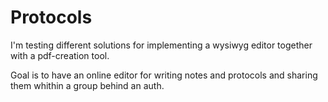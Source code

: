 # Protocols

I'm testing different solutions for implementing a wysiwyg editor together with a pdf-creation tool.

Goal is to have an online editor for writing notes and protocols and sharing them whithin a group behind an auth.
